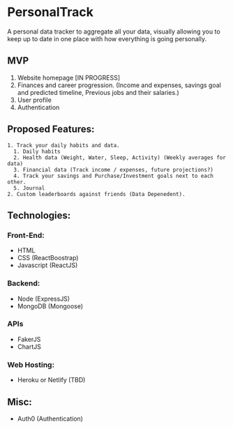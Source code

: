 # PersonalTrack

A personal data tracker to aggregate all your data, visually allowing you to keep up to date in one place with how everything is going personally.

## MVP

1. Website homepage [IN PROGRESS]
2. Finances and career progression. (Income and expenses, savings goal and predicted timeline, Previous jobs and their salaries.)
3. User profile
4. Authentication

## Proposed Features:

    1. Track your daily habits and data.
      1. Daily habits
      2. Health data (Weight, Water, Sleep, Activity) (Weekly averages for data)
      3. Financial data (Track income / expenses, future projections?)
      4. Track your savings and Purchase/Investment goals next to each other.
      5. Journal
    2. Custom leaderboards against friends (Data Depenedent).

## Technologies:

### Front-End:

- HTML
- CSS (ReactBoostrap)
- Javascript (ReactJS)

### Backend:

- Node (ExpressJS)
- MongoDB (Mongoose)

### APIs

- FakerJS
- ChartJS

### Web Hosting:

- Heroku or Netlify (TBD)

## Misc:

- Auth0 (Authentication)
